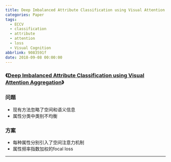 ```yaml
---
title: Deep Imbalanced Attribute Classification using Visual Attention Aggregation
categories: Paper
tags:
  - ECCV
  - classification
  - attribute
  - attention
  - loss
  - Visual Cognition
abbrlink: 9083591f
date: 2018-09-08 00:00:00
---
```


### 《[Deep Imbalanced Attribute Classification using Visual Attention Aggregation](http://openaccess.thecvf.com/content_ECCV_2018/papers/Nikolaos_Sarafianos_Deep_Imbalanced_Attribute_ECCV_2018_paper.pdf)》

<!-- more -->

### 问题

- 现有方法忽略了空间和语义信息
- 属性分类中类别不均衡

### 方案

- 每种属性分别引入了空间注意力机制
- 属性频率指数加权的focal loss

---

